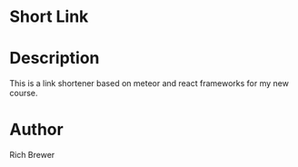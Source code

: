 # Short Link

Description
==========
This is a link shortener based on meteor and react frameworks for my new course.

Author
======
Rich Brewer
